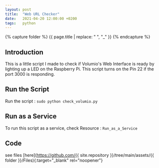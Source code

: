 ```yaml
---
layout: post
title:  "Web URL Checker"
date:   2021-04-20 12:00:00 +0200
tags:   python 
---
```

{% capture folder %}
{{ page.title | replace: " ", "_" }}
{% endcapture %}

## Introduction ##
This is a little script I made to check if Volumio's Web Interface is ready by lighting up a LED on the Raspberry Pi. This script turns on the Pin 22 if the port 3000 is responding.
<!--more-->

## Run the Script ##
Run the script : `sudo python check_volumio.py`

## Run as a Service ##
To run this script as a service, check Resource : `Run_as_a_Service`

## Code ##
see files [here](https://github.com/{{ site.repository }}/tree/main/assets/{{ folder }}/Files){:target="_blank" rel="noopener"}